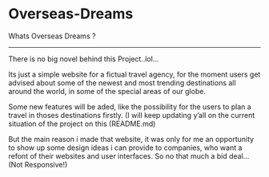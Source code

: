 # Overseas-Dreams
Whats Overseas Dreams ?

---

There is no big novel behind this Project..lol…

Its just a simple website for a fictual travel agency, for the moment users get advised about some of the newest and most trending destinations all around the world, in some of the special areas of our globe.

Some new features will be aded, like the possibility for the users to plan a travel in thoses destinations firstly. (I will keep updating y’all on the current situation of the project on this (README.md)

But the main reason i made that website, it was only for me an opportunity to show up some design ideas i can provide to companies, who want a refont of their websites and user interfaces. So no that much a bid deal…
(Not Responsive!)
